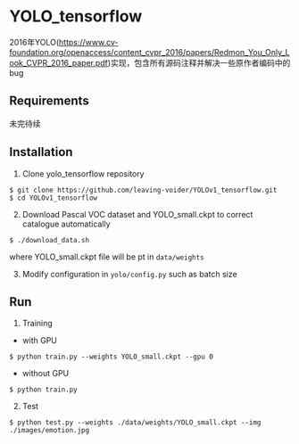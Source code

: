 # YOLO_tensorflow
2016年YOLO(https://www.cv-foundation.org/openaccess/content_cvpr_2016/papers/Redmon_You_Only_Look_CVPR_2016_paper.pdf)实现，包含所有源码注释并解决一些原作者编码中的bug

## Requirements
未完待续

## Installation
1. Clone yolo_tensorflow repository
```Shell
$ git clone https://github.com/leaving-voider/YOLOv1_tensorflow.git
$ cd YOLOv1_tensorflow
```

2. Download Pascal VOC dataset and YOLO_small.ckpt to correct catalogue automatically
```Shell
$ ./download_data.sh
```
where YOLO_small.ckpt file will be pt in `data/weights`

3. Modify configuration in `yolo/config.py` such as batch size

## Run
1. Training
- with GPU
```Shell
$ python train.py --weights YOLO_small.ckpt --gpu 0
```
- without GPU
```Shell
$ python train.py
```

2. Test
```Shell
$ python test.py --weights ./data/weights/YOLO_small.ckpt --img ./images/emotion.jpg
```
